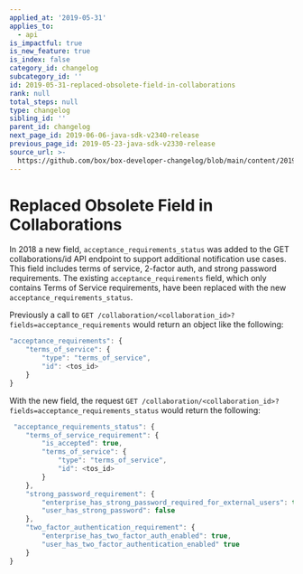 ```yaml
---
applied_at: '2019-05-31'
applies_to:
  - api
is_impactful: true
is_new_feature: true
is_index: false
category_id: changelog
subcategory_id: ''
id: 2019-05-31-replaced-obsolete-field-in-collaborations
rank: null
total_steps: null
type: changelog
sibling_id: ''
parent_id: changelog
next_page_id: 2019-06-06-java-sdk-v2340-release
previous_page_id: 2019-05-23-java-sdk-v2330-release
source_url: >-
  https://github.com/box/box-developer-changelog/blob/main/content/2019/05-31-replaced-obsolete-field-in-collaborations.md
---
```

# Replaced Obsolete Field in Collaborations

In 2018 a new field, `acceptance_requirements_status` was added to the GET
collaborations/id API endpoint to support additional notification use cases.
This field includes terms of service, 2-factor auth, and strong password
requirements. The existing `acceptance_requirements` field, which only contains
Terms of Service requirements, have been replaced with the new
`acceptance_requirements_status`.

Previously a call to `GET
/collaboration/<collaboration_id>?fields=acceptance_requirements` would return
an object like the following:

```js
"acceptance_requirements": {
    "terms_of_service": {
        "type": "terms_of_service",
        "id": <tos_id>
    }
}
```

With the new field, the request `GET
/collaboration/<collaboration_id>?fields=acceptance_requirements_status` would
return the following:

```js
 "acceptance_requirements_status": {
    "terms_of_service_requirement": {
        "is_accepted": true,
        "terms_of_service": {
            "type": "terms_of_service",
            "id": <tos_id>
        }
    },
    "strong_password_requirement": {
        "enterprise_has_strong_password_required_for_external_users": true,
        "user_has_strong_password": false
    },
    "two_factor_authentication_requirement": {
        "enterprise_has_two_factor_auth_enabled": true,
        "user_has_two_factor_authentication_enabled" true
    }
}
```
